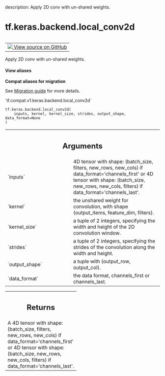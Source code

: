 description: Apply 2D conv with un-shared weights.

<div itemscope itemtype="http://developers.google.com/ReferenceObject">
<meta itemprop="name" content="tf.keras.backend.local_conv2d" />
<meta itemprop="path" content="Stable" />
</div>

# tf.keras.backend.local_conv2d

<!-- Insert buttons and diff -->

<table class="tfo-notebook-buttons tfo-api nocontent" align="left">
<td>
  <a target="_blank" href="https://github.com/tensorflow/tensorflow/blob/r2.3/tensorflow/python/keras/backend.py#L5698-L5737">
    <img src="https://www.tensorflow.org/images/GitHub-Mark-32px.png" />
    View source on GitHub
  </a>
</td>
</table>



Apply 2D conv with un-shared weights.

<section class="expandable">
  <h4 class="showalways">View aliases</h4>
  <p>
<b>Compat aliases for migration</b>
<p>See
<a href="https://www.tensorflow.org/guide/migrate">Migration guide</a> for
more details.</p>
<p>`tf.compat.v1.keras.backend.local_conv2d`</p>
</p>
</section>

<pre class="devsite-click-to-copy prettyprint lang-py tfo-signature-link">
<code>tf.keras.backend.local_conv2d(
    inputs, kernel, kernel_size, strides, output_shape, data_format=None
)
</code></pre>



<!-- Placeholder for "Used in" -->


<!-- Tabular view -->
 <table class="responsive fixed orange">
<colgroup><col width="214px"><col></colgroup>
<tr><th colspan="2"><h2 class="add-link">Arguments</h2></th></tr>

<tr>
<td>
`inputs`
</td>
<td>
4D tensor with shape:
(batch_size, filters, new_rows, new_cols)
if data_format='channels_first'
or 4D tensor with shape:
(batch_size, new_rows, new_cols, filters)
if data_format='channels_last'.
</td>
</tr><tr>
<td>
`kernel`
</td>
<td>
the unshared weight for convolution,
with shape (output_items, feature_dim, filters).
</td>
</tr><tr>
<td>
`kernel_size`
</td>
<td>
a tuple of 2 integers, specifying the
width and height of the 2D convolution window.
</td>
</tr><tr>
<td>
`strides`
</td>
<td>
a tuple of 2 integers, specifying the strides
of the convolution along the width and height.
</td>
</tr><tr>
<td>
`output_shape`
</td>
<td>
a tuple with (output_row, output_col).
</td>
</tr><tr>
<td>
`data_format`
</td>
<td>
the data format, channels_first or channels_last.
</td>
</tr>
</table>



<!-- Tabular view -->
 <table class="responsive fixed orange">
<colgroup><col width="214px"><col></colgroup>
<tr><th colspan="2"><h2 class="add-link">Returns</h2></th></tr>
<tr class="alt">
<td colspan="2">
A 4D tensor with shape:
(batch_size, filters, new_rows, new_cols)
if data_format='channels_first'
or 4D tensor with shape:
(batch_size, new_rows, new_cols, filters)
if data_format='channels_last'.
</td>
</tr>

</table>

